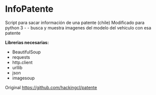 # InfoPatente

Script para sacar información de una patente (chile)
Modificado para python 3 - - busca y muestra imagenes del modelo del vehiculo con esa patente


**Librerias necesarias:**

- BeautifulSoup
- requests
- http.client
- urllib
- json
- imagesoup


Original
https://github.com/hackingcl/patente
